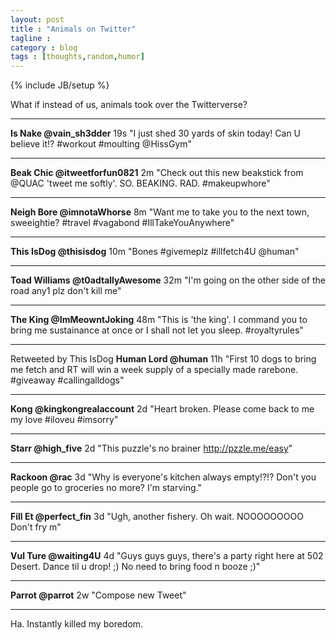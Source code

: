 ```yaml
---
layout: post
title : "Animals on Twitter"
tagline : 
category : blog
tags : [thoughts,random,humor]
---
```

{% include JB/setup %}

What if instead of us, animals took over the Twitterverse?

<hr>

**Is Nake @vain_sh3dder** 19s
"I just shed 30 yards of skin today! Can U believe it!? #workout #moulting @HissGym" 

<hr>

**Beak Chic @itweetforfun0821** 2m
"Check out this new beakstick from @QUAC 'tweet me softly'. SO. BEAKING. RAD. #makeupwhore"

<hr>

**Neigh Bore @imnotaWhorse** 8m
"Want me to take you to the next town, sweeightie? #travel #vagabond #IllTakeYouAnywhere"

<hr>

**This IsDog @thisisdog** 10m
"Bones #givemeplz #illfetch4U @human"

<hr>

**Toad Williams @t0adtallyAwesome** 32m
"I'm going on the other side of the road any1 plz don't kill me"

<hr>

**The King @ImMeowntJoking** 48m
"This is 'the king'. I command you to bring me sustainance at once or I shall not let you sleep. #royaltyrules"

<hr>

Retweeted by This IsDog
**Human Lord @human** 11h
"First 10 dogs to bring me fetch and RT will win a week supply of a specially made rarebone. #giveaway #callingalldogs"

<hr>

**Kong @kingkongrealaccount** 2d
"Heart broken. Please come back to me my love #iloveu #imsorry"

<hr>

**Starr @high_five** 2d
"This puzzle's no brainer http://pzzle.me/easy"

<hr>

**Rackoon @rac** 3d
"Why is everyone's kitchen always empty!?!? Don't you people go to groceries no more? I'm starving."

<hr>

**Fill Et @perfect_fin** 3d
"Ugh, another fishery. Oh wait. NOOOOOOOOO Don't fry m"

<hr>

**Vul Ture @waiting4U** 4d
"Guys guys guys, there's a party right here at 502 Desert. Dance til u drop! ;) No need to bring food n booze ;)"

<hr>

**Parrot @parrot** 2w 
"Compose new Tweet"

<hr>

Ha. Instantly killed my boredom.